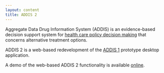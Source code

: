 ```yaml
---
layout: content
title: ADDIS 2
---
```


Aggregate Data Drug Information System (ADDIS) is an evidence-based decision support system for [health care policy decision making](/research) that concerns alternative treatment options.

ADDIS 2 is a web-based redevelopment of the [ADDIS 1](/software/addis1) prototype desktop application.

A demo of the web-based ADDIS 2 functionality is available [online](http://mcda.clinici.co).
